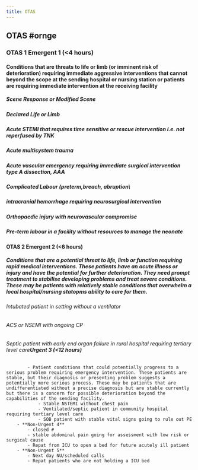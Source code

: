 ```yaml
---
title: OTAS
---
```


## OTAS #ornge
### OTAS 1 **Emergent 1 (<4 hours)**
#### Conditions that are threats to life or limb (or imminent risk of deterioration) requiring immediate aggressive interventions that cannot beyond the scope at the sending hospital or nursing station or patients are requiring immediate intervention at the receiving facility
##### Scene Response or Modified Scene
##### Declared Life or Limb
##### Acute STEMI that requires time sensitive or rescue intervention i.e. not reperfused by TNK
##### Acute multisystem trauma
##### Acute vascular emergency requiring immediate surgical intervention type A dissection, AAA
##### Complicated Labour (preterm,breach, abruption\
##### intracranial hemorrhage requiring neurosurgical intervention
##### Orthopaedic injury with neurovascular compromise
##### Pre-term labour in a facility without resources to manage the neonate
#### OTAS 2  **Emergent 2 (<6 hours)**
##### Conditions that are a potential threat to life, limb or function requiring rapid medical interventions. These patients have an acute illness or injury and have the potential for further deterioration. They need prompt treatment to stabilise developing problems and treat severe conditions. These may be patients with relatively stable conditions that overwhelm a local hospital/nursing statopms ability to care for them.
###### Intubated patient in setting without a ventilator
###### ACS or NSEMI with ongoing CP
###### Septic patient with early end organ failure in rural hospital requiring tertiary level care**Urgent 3 (<12 hours)**
            - Patient conditions that could potentially progress to a serious problem requiring emergency intervention. These patients are stable, but their diagnosis or presenting problem suggests a potentially more serious process. These may be patients that are undifferentiated without a precise diagnosis but are stable currently but there is a concern for possible deterioration beyond the capabilities of the sending facility.
                - Stable NSTEMI without chest pain
                - Ventilated/septic patient in community hospital requiring tertiary level care
                - SOB patient with stable vital signs going to rule out PE
        - **Non-Urgent 4**
            - closed #
            - stable abdominal pain going for assessment with low risk or surgical cause
            - Repat from ICU to open a bed for future acutely ill patient
        - **Non-Urgent 5**
            - Next day NU/scheduled calls
            - Repat patients who are not holding a ICU bed
